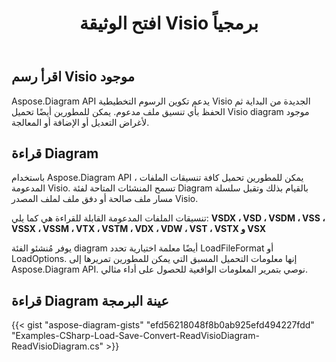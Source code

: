 ﻿---
title: افتح الوثيقة Visio برمجياً
linktitle: افتح وثيقة Visio
type: docs
weight: 20
url: /ar/net/open-visio-document/
description: توضح هذه الصفحة كيفية فتح مستند Visio من البداية باستخدام مكتبة Aspose.Diagram.
---
## **اقرأ رسم Visio موجود**
Aspose.Diagram API يدعم تكوين الرسوم التخطيطية Visio الجديدة من البداية ثم الحفظ بأي تنسيق ملف مدعوم. يمكن للمطورين أيضًا تحميل Visio diagram موجود لأغراض التعديل أو الإضافة أو المعالجة.
## **قراءة Diagram**
باستخدام Aspose.Diagram API ، يمكن للمطورين تحميل كافة تنسيقات الملفات المدعومة Visio. تسمح المنشئات المتاحة لفئة Diagram بالقيام بذلك وتقبل سلسلة مسار ملف صالحة أو دفق ملف لملف المصدر Visio.

تنسيقات الملفات المدعومة القابلة للقراءة هي كما يلي:
**VSDX ، VSD ، VSDM ، VSS ، VSSX ، VSSM ، VTX ، VSTM ، VDX ، VDW ، VST ، VSTX و VSX**

يوفر مُنشئو الفئة diagram أيضًا معلمة اختيارية تحدد LoadFileFormat أو LoadOptions. إنها معلومات التحميل المسبق التي يمكن للمطورين تمريرها إلى Aspose.Diagram API. نوصي بتمرير المعلومات الواقعية للحصول على أداء مثالي.
## **قراءة Diagram عينة البرمجة**
{{< gist "aspose-diagram-gists" "efd56218048f8b0ab925efd494227fdd" "Examples-CSharp-Load-Save-Convert-ReadVisioDiagram-ReadVisioDiagram.cs" >}}
